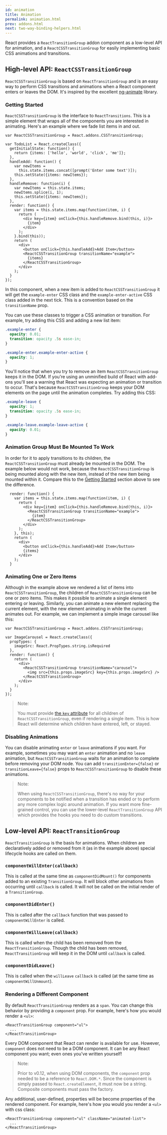```yaml
---
id: animation
title: Animation
permalink: animation.html
prev: addons.html
next: two-way-binding-helpers.html
---
```


React provides a `ReactTransitionGroup` addon component as a low-level API for animation, and a `ReactCSSTransitionGroup` for easily implementing basic CSS animations and transitions.

## High-level API: `ReactCSSTransitionGroup`

`ReactCSSTransitionGroup` is based on `ReactTransitionGroup` and is an easy way to perform CSS transitions and animations when a React component enters or leaves the DOM. It's inspired by the excellent [ng-animate](http://www.nganimate.org/) library.

### Getting Started

`ReactCSSTransitionGroup` is the interface to `ReactTransitions`. This is a simple element that wraps all of the components you are interested in animating. Here's an example where we fade list items in and out.

```javascript{28-30}
var ReactCSSTransitionGroup = React.addons.CSSTransitionGroup;

var TodoList = React.createClass({
  getInitialState: function() {
    return {items: ['hello', 'world', 'click', 'me']};
  },
  handleAdd: function() {
    var newItems =
      this.state.items.concat([prompt('Enter some text')]);
    this.setState({items: newItems});
  },
  handleRemove: function(i) {
    var newItems = this.state.items;
    newItems.splice(i, 1);
    this.setState({items: newItems});
  },
  render: function() {
    var items = this.state.items.map(function(item, i) {
      return (
        <div key={item} onClick={this.handleRemove.bind(this, i)}>
          {item}
        </div>
      );
    }.bind(this));
    return (
      <div>
        <button onClick={this.handleAdd}>Add Item</button>
        <ReactCSSTransitionGroup transitionName="example">
          {items}
        </ReactCSSTransitionGroup>
      </div>
    );
  }
});
```

In this component, when a new item is added to `ReactCSSTransitionGroup` it will get the `example-enter` CSS class and the `example-enter-active` CSS class added in the next tick. This is a convention based on the `transitionName` prop.

You can use these classes to trigger a CSS animation or transition. For example, try adding this CSS and adding a new list item:

```css
.example-enter {
  opacity: 0.01;
  transition: opacity .5s ease-in;
}

.example-enter.example-enter-active {
  opacity: 1;
}
```

You'll notice that when you try to remove an item `ReactCSSTransitionGroup` keeps it in the DOM. If you're using an unminified build of React with add-ons you'll see a warning that React was expecting an animation or transition to occur. That's because `ReactCSSTransitionGroup` keeps your DOM elements on the page until the animation completes. Try adding this CSS:

```css
.example-leave {
  opacity: 1;
  transition: opacity .5s ease-in;
}

.example-leave.example-leave-active {
  opacity: 0.01;
}
```

### Animation Group Must Be Mounted To Work

In order for it to apply transitions to its children, the `ReactCSSTransitionGroup` must already be mounted in the DOM. The example below would not work, because the `ReactCSSTransitionGroup` is being mounted along with the new item, instead of the new item being mounted within it. Compare this to the [Getting Started](#getting-started) section above to see the difference.

```javascript{12-15}
  render: function() {
    var items = this.state.items.map(function(item, i) {
      return (
        <div key={item} onClick={this.handleRemove.bind(this, i)}>
          <ReactCSSTransitionGroup transitionName="example">
            {item}
          </ReactCSSTransitionGroup>
        </div>
      );
    }, this);
    return (
      <div>
        <button onClick={this.handleAdd}>Add Item</button>
        {items}
      </div>
    );
  }
```

### Animating One or Zero Items

Although in the example above we rendered a list of items into `ReactCSSTransitionGroup`, the children of `ReactCSSTransitionGroup` can be one or zero items. This makes it possible to animate a single element entering or leaving. Similarly, you can animate a new element replacing the current element, with the new element animating in while the current animates out. For example, we can implement a simple image carousel like this:

```javascript{10-12}
var ReactCSSTransitionGroup = React.addons.CSSTransitionGroup;

var ImageCarousel = React.createClass({
  propTypes: {
    imageSrc: React.PropTypes.string.isRequired
  },
  render: function() {
    return (
      <div>
        <ReactCSSTransitionGroup transitionName="carousel">
          <img src={this.props.imageSrc} key={this.props.imageSrc} />
        </ReactCSSTransitionGroup>
      </div>
    );
  }
});
```

> Note:
>
> You must provide [the `key` attribute](/react/docs/multiple-components.html#dynamic-children) for all children of `ReactCSSTransitionGroup`, even if rendering a single item. This is how React will determine which children have entered, left, or stayed.

### Disabling Animations

You can disable animating `enter` or `leave` animations if you want. For example, sometimes you may want an `enter` animation and no `leave` animation, but `ReactCSSTransitionGroup` waits for an animation to complete before removing your DOM node. You can add `transitionEnter={false}` or `transitionLeave={false}` props to `ReactCSSTransitionGroup` to disable these animations.

> Note:
>
> When using `ReactCSSTransitionGroup`, there's no way for your components to be notified when a transition has ended or to perform any more complex logic around animation. If you want more fine-grained control, you can use the lower-level `ReactTransitionGroup` API which provides the hooks you need to do custom transitions.

## Low-level API: `ReactTransitionGroup`

`ReactTransitionGroup` is the basis for animations. When children are declaratively added or removed from it (as in the example above) special lifecycle hooks are called on them.

### `componentWillEnter(callback)`

This is called at the same time as `componentDidMount()` for components added to an existing `TransitionGroup`. It will block other animations from occurring until `callback` is called. It will not be called on the initial render of a `TransitionGroup`.

### `componentDidEnter()`

This is called after the `callback` function that was passed to `componentWillEnter` is called.

### `componentWillLeave(callback)`

This is called when the child has been removed from the `ReactTransitionGroup`. Though the child has been removed, `ReactTransitionGroup` will keep it in the DOM until `callback` is called.

### `componentDidLeave()`

This is called when the `willLeave` `callback` is called (at the same time as `componentWillUnmount`).

### Rendering a Different Component

By default `ReactTransitionGroup` renders as a `span`. You can change this behavior by providing a `component` prop. For example, here's how you would render a `<ul>`:

```javascript{1}
<ReactTransitionGroup component="ul">
  ...
</ReactTransitionGroup>
```

Every DOM component that React can render is available for use. However, `component` does not need to be a DOM component. It can be any React component you want; even ones you've written yourself!

> Note:
>
> Prior to v0.12, when using DOM components, the `component` prop needed to be a reference to `React.DOM.*`. Since the component is simply passed to `React.createElement`, it must now be a string. Composite components must pass the factory.

Any additional, user-defined, properties will be become properties of the rendered component. For example, here's how you would you render a `<ul>` with css class:

```javascript{1}
<ReactTransitionGroup component="ul" className="animated-list">
  ...
</ReactTransitionGroup>
```
